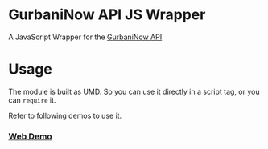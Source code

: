 # GurbaniNow API JS Wrapper

A JavaScript Wrapper for the [GurbaniNow API](https://github.com/GurbaniNow/gurbaninow-api)

# Usage

The module is built as UMD.
So you can use it directly in a script tag, or you can `require` it.

Refer to following demos to use it.

### [Web Demo](https://github.com/GurbaniNow/gurbaninowapi-js/blob/gh-pages/index.js)

